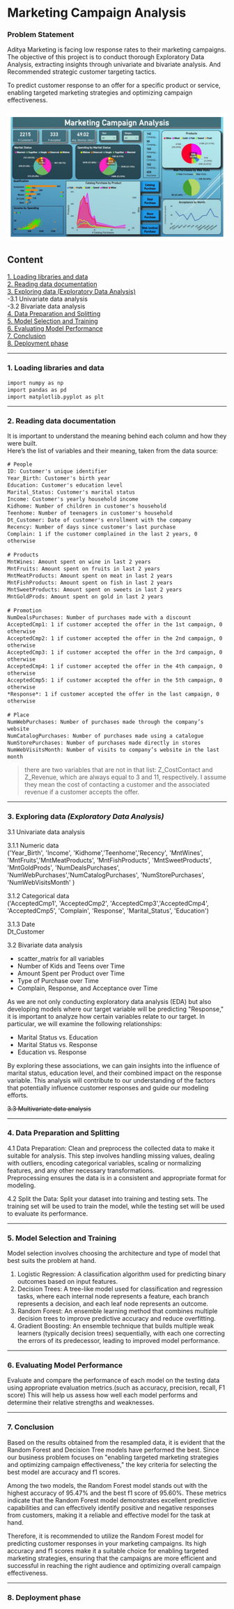 # Marketing Campaign Analysis

### Problem Statement
Aditya Marketing is facing low response rates to their marketing campaigns. The objective of this project is to conduct thorough Exploratory Data Analysis, extracting insights through univariate and bivariate analysis. And Recommended strategic customer targeting tactics. 

To predict customer response to an offer for a specific product or service, enabling targeted marketing strategies and optimizing campaign effectiveness.

###
![Power BI dashboard](PowerBI-dashboard.JPG)

## Content
[1. Loading libraries and data](https://github.com/patilkiran123/Marketing-Campaign-Analysis#1-loading-libraries-and-data)  
[2. Reading data documentation](https://github.com/patilkiran123/Marketing-Campaign-Analysis#2-reading-data-documentation)  
[3. Exploring data (Exploratory Data Analysis)](https://github.com/patilkiran123/Marketing-Campaign-Analysis#3-exploring-data-exploratory-data-analysis)  
-3.1 Univariate data analysis  
-3.2 Bivariate data analysis  
[4. Data Preparation and Splitting](https://github.com/patilkiran123/Marketing-Campaign-Analysis#4-data-preparation-and-splitting)  
[5. Model Selection and Training](https://github.com/patilkiran123/Marketing-Campaign-Analysis#5-model-selection-and-training)  
[6. Evaluating Model Performance](https://github.com/patilkiran123/Marketing-Campaign-Analysis#6-evaluating--model-performance)  
[7. Conclusion](https://github.com/patilkiran123/Marketing-Campaign-Analysis#7-conclusion)  
[8. Deployment phase](https://github.com/patilkiran123/Marketing-Campaign-Analysis#8-deployment-phase)  
___
### 1. Loading libraries and data
```
import numpy as np
import pandas as pd
import matplotlib.pyplot as plt
```
___
### 2. Reading data documentation

It is important to understand the meaning behind each column and how they were built.   
Here’s the list of variables and their meaning, taken from the data source:

```
# People
ID: Customer's unique identifier
Year_Birth: Customer's birth year
Education: Customer's education level
Marital_Status: Customer's marital status
Income: Customer's yearly household income
Kidhome: Number of children in customer's household
Teenhome: Number of teenagers in customer's household
Dt_Customer: Date of customer's enrollment with the company
Recency: Number of days since customer's last purchase
Complain: 1 if the customer complained in the last 2 years, 0 otherwise

# Products
MntWines: Amount spent on wine in last 2 years
MntFruits: Amount spent on fruits in last 2 years
MntMeatProducts: Amount spent on meat in last 2 years
MntFishProducts: Amount spent on fish in last 2 years
MntSweetProducts: Amount spent on sweets in last 2 years
MntGoldProds: Amount spent on gold in last 2 years

# Promotion
NumDealsPurchases: Number of purchases made with a discount
AcceptedCmp1: 1 if customer accepted the offer in the 1st campaign, 0 otherwise
AcceptedCmp2: 1 if customer accepted the offer in the 2nd campaign, 0 otherwise
AcceptedCmp3: 1 if customer accepted the offer in the 3rd campaign, 0 otherwise
AcceptedCmp4: 1 if customer accepted the offer in the 4th campaign, 0 otherwise
AcceptedCmp5: 1 if customer accepted the offer in the 5th campaign, 0 otherwise
*Response*: 1 if customer accepted the offer in the last campaign, 0 otherwise

# Place
NumWebPurchases: Number of purchases made through the company’s website
NumCatalogPurchases: Number of purchases made using a catalogue
NumStorePurchases: Number of purchases made directly in stores
NumWebVisitsMonth: Number of visits to company’s website in the last month
```
> there are two variables that are not in that list: Z_CostContact and Z_Revenue, which are always equal to 3 and 11, respectively. I assume they mean the cost of contacting a customer and the associated revenue if a customer accepts the offer.
___  
### 3. Exploring data *(Exploratory Data Analysis)*

3.1 Univariate data analysis

3.1.1 Numeric data  
('Year_Birth', 'Income', 'Kidhome','Teenhome','Recency', 'MntWines', 'MntFruits','MntMeatProducts', 'MntFishProducts', 'MntSweetProducts', 'MntGoldProds', 'NumDealsPurchases', 'NumWebPurchases','NumCatalogPurchases', 'NumStorePurchases', 'NumWebVisitsMonth' )

3.1.2 Categorical data  
    ('AcceptedCmp1', 'AcceptedCmp2', 'AcceptedCmp3','AcceptedCmp4', 'AcceptedCmp5', 'Complain', 'Response', 'Marital_Status', 'Education')

3.1.3 Date  
    Dt_Customer


3.2 Bivariate data analysis
- scatter_matrix for all variables
- Number of Kids and Teens over Time
- Amount Spent per Product over Time
- Type of Purchase over Time
- Complain, Response, and Acceptance over Time

As we are not only conducting exploratory data analysis (EDA) but also developing models where our target variable will be predicting "Response," it is important to analyze how certain variables relate to our target. In particular, we will examine the following relationships:
- Marital Status vs. Education
- Marital Status vs. Response
- Education vs. Response

By exploring these associations, we can gain insights into the influence of marital status, education level, and their combined impact on the response variable. This analysis will contribute to our understanding of the factors that potentially influence customer responses and guide our modeling efforts.

~~3.3 Multivariate data analysis~~
___
### 4. Data Preparation and Splitting   
4.1 Data Preparation: Clean and preprocess the collected data to make it suitable for analysis. This step involves handling missing values, dealing with outliers, encoding categorical variables, scaling or normalizing features, and any other necessary transformations.  
Preprocessing ensures the data is in a consistent and appropriate format for modeling.

4.2 Split the Data: Split your dataset into training and testing sets. The training set will be used to train the model, while the testing set will be used to evaluate its performance.
___
### 5. Model Selection and Training  
Model selection involves choosing the architecture and type of model that best suits the problem at hand.     
1. Logistic Regression: A classification algorithm used for predicting binary outcomes based on input features.
2. Decision Trees: A tree-like model used for classification and regression tasks, where each internal node represents a feature, each branch represents a decision, and each leaf node represents an outcome.
3. Random Forest: An ensemble learning method that combines multiple decision trees to improve predictive accuracy and reduce overfitting.
4. Gradient Boosting: An ensemble technique that builds multiple weak learners (typically decision trees) sequentially, with each one correcting the errors of its predecessor, leading to improved model performance.
  

___
### 6. Evaluating  Model Performance  
Evaluate and compare the performance of each model on the testing data using appropriate evaluation metrics.(such as accuracy, precision, recall, F1 score) This will help us assess how well each model performs and determine their relative strengths and weaknesses.
___
### 7. Conclusion
Based on the results obtained from the resampled data, it is evident that the Random Forest and Decision Tree models have performed the best. Since our business problem focuses on "enabling targeted marketing strategies and optimizing campaign effectiveness," the key criteria for selecting the best model are accuracy and f1 scores.

Among the two models, the Random Forest model stands out with the highest accuracy of 95.47% and the best f1 score of 95.60%. These metrics indicate that the Random Forest model demonstrates excellent predictive capabilities and can effectively identify positive and negative responses from customers, making it a reliable and effective model for the task at hand.

Therefore, it is recommended to utilize the Random Forest model for predicting customer responses in your marketing campaigns. Its high accuracy and f1 scores make it a suitable choice for enabling targeted marketing strategies, ensuring that the campaigns are more efficient and successful in reaching the right audience and optimizing overall campaign effectiveness.

___

### 8. Deployment phase

